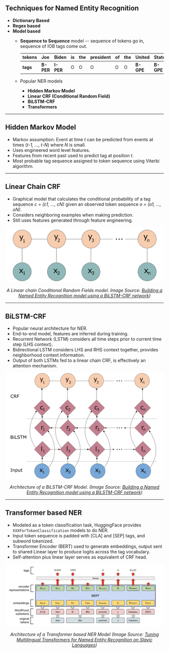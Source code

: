 ## Techniques for Named Entity Recognition

* **Dictionary Based**
* **Regex based**
* **Model based**
  * **Sequence to Sequence** model -- sequence of tokens go in, sequence of IOB tags come out.

    | **tokens** | Joe       | Biden     | is | the | president | of | the | United     | States     | . |
    | ---------- | --------- | --------- | -- | --- | --------- | -- | --- | ---------- | ---------- | - |
    | **tags**   | **B-PER** | **I-PER** | O  | O   | O         | O  | O   | **B-GPE**  | **B-GPE**  | O |

  * Popular NER models
    * **Hidden Markov Model**
    * **Linear CRF (Conditional Random Field)**
    * **BiLSTM-CRF**
    * **Transformers**

---

## Hidden Markov Model

* Markov assumption: Event at time _t_ can be predicted from events at times (_t-1, ..., t-N_) where _N_ is small.
* Uses engineered word level features.
* Features from recent past used to predict tag at position _t_.
* Most probable tag sequence assigned to token sequence using Viterbi algorithm.

---

## Linear Chain CRF

* Graphical model that calculates the conditional probability of a tag sequence _c = (c1, ..., cN)_ given an observed token sequence _o = (o1, ..., oN)_.
* Considers neighboring examples when making prediction.
* Still uses features generated through feature engineering.

<center>
<img src="figures/linear-crf.png"/>

_A Linear chain Conditional Random Fields model. Image Source: [Building a Named Entity Recognition model using a BiLSTM-CRF network](https://blog.dominodatalab.com/named-entity-recognition-ner-challenges-and-model))_
</center>

---

## BiLSTM-CRF

* Popular neural architecture for NER.
* End-to-end model, features are inferred during training.
* Recurrent Network (LSTM) considers all time steps prior to current time step (LHS context).
* Bidirectional LSTM considers LHS and RHS context together, provides neighborhood context information.
* Output of both LSTMs fed to a linear chain CRF, is effectively an attention mechanism.

<center>
<img src="figures/bilstm-crf.png"/>

_Architecture of a BiLSTM-CRF Model. (Image Source: [Building a Named Entity Recognition model using a BiLSTM-CRF network](https://blog.dominodatalab.com/named-entity-recognition-ner-challenges-and-model))_
</center>

---

## Transformer based NER

* Modeled as a token classification task, HuggingFace provides `XXXForTokenClassification` models to do NER.
* Input token sequence is padded with [CLA] and [SEP] tags, and subword tokenized.
* Transformer Encoder (BERT) used to generate embeddings, output sent to shared Linear layer to produce logits across the tag vocabulary.
* Self-attention plus linear layer serves as equivalent of CRF head.

<center>
<img src="figures/transformer-based-ner.png"/>

_Architecture of a Transformer based NER Model (Image Source: [Tuning Multilingual Transformers for Named Entity Recognition on Slavic Languages](https://aclanthology.org/W19-3712.pdf))_
</center>

